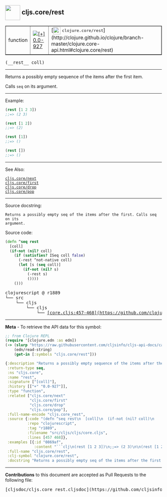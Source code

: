 ## <img width="48px" valign="middle" src="http://i.imgur.com/Hi20huC.png"> cljs.core/rest

 <table border="1">
<tr>

<td>function</td>
<td><a href="https://github.com/cljsinfo/cljs-api-docs/tree/0.0-927"><img valign="middle" alt="[+] 0.0-927" src="https://img.shields.io/badge/+-0.0--927-lightgrey.svg"></a> </td>
<td>
[<img height="24px" valign="middle" src="http://i.imgur.com/1GjPKvB.png"> <samp>clojure.core/rest</samp>](http://clojure.github.io/clojure/branch-master/clojure.core-api.html#clojure.core/rest)
</td>
</tr>
</table>

 <samp>
(__rest__ coll)<br>
</samp>

---

Returns a possibly empty sequence of the items after the first item.

Calls `seq` on its argument.

---

Example:

```clj
(rest [1 2 3])
;;=> (2 3)

(rest [1 2])
;;=> (2)

(rest [1])
;;=> ()

(rest [])
;;=> ()
```

---

See Also:

[`cljs.core/next`](cljs.core_next.md)<br>
[`cljs.core/first`](cljs.core_first.md)<br>
[`cljs.core/drop`](cljs.core_drop.md)<br>
[`cljs.core/pop`](cljs.core_pop.md)<br>

---

Source docstring:

```
Returns a possibly empty seq of the items after the first. Calls seq on its
argument.
```

Source code:

```clj
(defn ^seq rest
  [coll]
  (if-not (nil? coll)
    (if (satisfies? ISeq coll false)
      (-rest ^not-native coll)
      (let [s (seq coll)]
        (if-not (nil? s)
          (-rest s)
          ())))
    ()))
```

 <pre>
clojurescript @ r1889
└── src
    └── cljs
        └── cljs
            └── <ins>[core.cljs:457-468](https://github.com/clojure/clojurescript/blob/r1889/src/cljs/cljs/core.cljs#L457-L468)</ins>
</pre>


---

__Meta__ - To retrieve the API data for this symbol:

```clj
;; from Clojure REPL
(require '[clojure.edn :as edn])
(-> (slurp "https://raw.githubusercontent.com/cljsinfo/cljs-api-docs/catalog/cljs-api.edn")
    (edn/read-string)
    (get-in [:symbols "cljs.core/rest"]))
```

```clj
{:description "Returns a possibly empty sequence of the items after the first item.\n\nCalls `seq` on its argument.",
 :return-type seq,
 :ns "cljs.core",
 :name "rest",
 :signature ["[coll]"],
 :history [["+" "0.0-927"]],
 :type "function",
 :related ["cljs.core/next"
           "cljs.core/first"
           "cljs.core/drop"
           "cljs.core/pop"],
 :full-name-encode "cljs.core_rest",
 :source {:code "(defn ^seq rest\n  [coll]\n  (if-not (nil? coll)\n    (if (satisfies? ISeq coll false)\n      (-rest ^not-native coll)\n      (let [s (seq coll)]\n        (if-not (nil? s)\n          (-rest s)\n          ())))\n    ()))",
          :repo "clojurescript",
          :tag "r1889",
          :filename "src/cljs/cljs/core.cljs",
          :lines [457 468]},
 :examples [{:id "0869af",
             :content "```clj\n(rest [1 2 3])\n;;=> (2 3)\n\n(rest [1 2])\n;;=> (2)\n\n(rest [1])\n;;=> ()\n\n(rest [])\n;;=> ()\n```"}],
 :full-name "cljs.core/rest",
 :clj-symbol "clojure.core/rest",
 :docstring "Returns a possibly empty seq of the items after the first. Calls seq on its\nargument."}

```

---

__Contributions__ to this document are accepted as Pull Requests to the following file:

 <pre>
[cljsdoc/cljs.core_rest.cljsdoc](https://github.com/cljsinfo/cljs-api-docs/blob/master/cljsdoc/cljs.core_rest.cljsdoc)
</pre>

